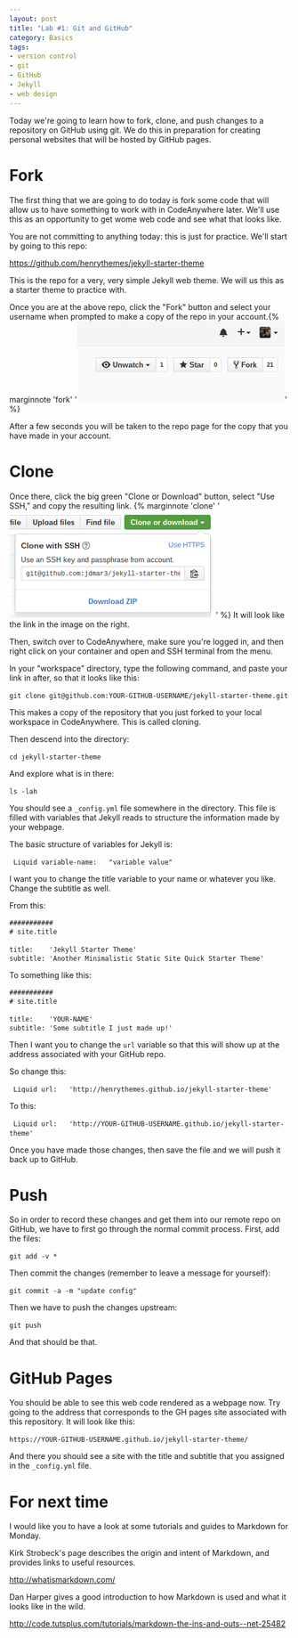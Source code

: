 ```yaml
---
layout: post
title: "Lab #1: Git and GitHub"
category: Basics
tags: 
- version control
- git
- GitHub
- Jekyll
- web design
---
```


Today we're going to learn how to fork, clone, and push changes to a repository on GitHub using git. 
We do this in preparation for creating personal websites that will be hosted by GitHub pages. 
<excerpt/>

# Fork

The first thing that we are going to do today is fork some code that will allow us to have something to work with in CodeAnywhere later.
We'll use this as an opportunity to get wome web code and see what that looks like. 

You are not committing to anything today: this is just for practice. 
We'll start by going to this repo:

https://github.com/henrythemes/jekyll-starter-theme

This is the repo for a very, very simple Jekyll web theme. 
We will us this as a starter theme to practice with. 

Once you are at the above repo, click the "Fork" button and select your username when prompted to make a copy of the repo in your account.{% marginnote 'fork' '![Click the "fork" button.](/assets/ref-images/fork.png)' %} 

After a few seconds you will be taken to the repo page for the copy that you have made in your account. 

# Clone

Once there, click the big green "Clone or Download" button, select "Use SSH," and copy the resulting link. {% marginnote 'clone' '![Click the "fork" button.](/assets/ref-images/clone.png)' %} 
It will look like the link in the image on the right. 

Then, switch over to CodeAnywhere, make sure you're logged in, and then right click on your container and open and SSH terminal from the menu. 

In your "workspace" directory, type the following command, and paste your link in after, so that it looks like this: 

`git clone git@github.com:YOUR-GITHUB-USERNAME/jekyll-starter-theme.git`

This makes a copy of the repository that you just forked to your local workspace in CodeAnywhere. 
This is called cloning. 

Then descend into the directory:

`cd jekyll-starter-theme`

And explore what is in there:

`ls -lah`

You should see a `_config.yml` file somewhere in the directory. 
This file is filled with variables that Jekyll reads to structure the information made by your webpage. 

The basic structure of variables for Jekyll is:

``` Liquid variable-name:   "variable value"```

I want you to change the title variable to your name or whatever you like. 
Change the subtitle as well. 

From this:

``` Liquid 
###########
# site.title

title:    'Jekyll Starter Theme'
subtitle: 'Another Minimalistic Static Site Quick Starter Theme'
```

To something like this:

``` Liquid 
###########
# site.title

title:    'YOUR-NAME'
subtitle: 'Some subtitle I just made up!'
```

Then I want you to change the `url` variable so that this will show up at the address associated with your GitHub repo.

So change this: 

``` Liquid url:   'http://henrythemes.github.io/jekyll-starter-theme'```

To this:

``` Liquid url:   'http://YOUR-GITHUB-USERNAME.github.io/jekyll-starter-theme'```

Once you have made those changes, then save the file and we will push it back up to GitHub.

# Push

So in order to record these changes and get them into our remote repo on GitHub, we have to first go through the normal commit process. 
First, add the files:

`git add -v *`

Then commit the changes (remember to leave a message for yourself):

`git commit -a -m "update config"`

Then we have to push the changes upstream:

`git push`

And that should be that. 

# GitHub Pages

You should be able to see this web code rendered as a webpage now. 
Try going to the address that corresponds to the GH pages site associated with this repository. It will look like this:

`https://YOUR-GITHUB-USERNAME.github.io/jekyll-starter-theme/`

And there you should see a site with the title and subtitle that you assigned in the `_config.yml` file.

# For next time

I would like you to have a look at some tutorials and guides to Markdown for Monday. 

Kirk Strobeck's page describes the origin and intent of Markdown, and provides links to useful resources. 

http://whatismarkdown.com/

Dan Harper gives a good introduction to how Markdown is used and what it looks like in the wild. 

http://code.tutsplus.com/tutorials/markdown-the-ins-and-outs--net-25482